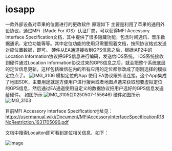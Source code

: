 # iosapp
一款外部设备对苹果的位置进行的更改软件
原理如下
主要是利用了苹果的通用外设协议，通过MFi（Made For iOS）认证厂商，可以获得MFI Accessory Interface Specification文档，其中提供了很多隐藏功能，包含时间通讯、音乐数据通讯、定位功能等等。其中定位功能的使用只需要照着文档，按照协议格式发送对应位置数据，即可。
硬件从EA通道接收到GPS信息之后，根据iAP2中的Location Information协议把GPS信息进行编码，发送给iOS系统。 iOS系统接收到硬件通过Location Information协议过来的GPS信息之后，就会把整个系统底层的定位信息更新，这样包括微信在内的所有应用的定位都修改成了刚刚选择的模拟定位点了。
![IMG_3106](https://github.com/user-attachments/assets/5bb9ef3d-b30c-4a7e-9202-8cd00e3136f1)
模拟定位的App 使用 EA协议跟外设连接。这个App集成了地图SDK，主要用途就是方便用户进行搜索或者地图点选来获取想要虚拟定位的GPS信息，然后通过EA通道使用自定义的数据协议把用户选好的GPS信息发送给硬件。
如图所示
![IMG_3105(20250507-155646)](https://github.com/user-attachments/assets/b5a2aab7-84a4-432c-b1e1-fbe5077324cd)
硬件如图所示
![IMG_3103](https://github.com/user-attachments/assets/a87a6092-87a7-4e20-a8a3-781359441e97)

目前MFI Accessory Interface Specification地址见：https://usermanual.wiki/Document/MFiAccessoryInterfaceSpecificationR18NoRestriction.1631705096.pdf

文档中搜索Locaiton即可看到定位相关信息，如下：

![image](https://github.com/user-attachments/assets/9dd19be6-749d-48ca-9fb9-8a3cb7edbcec)
